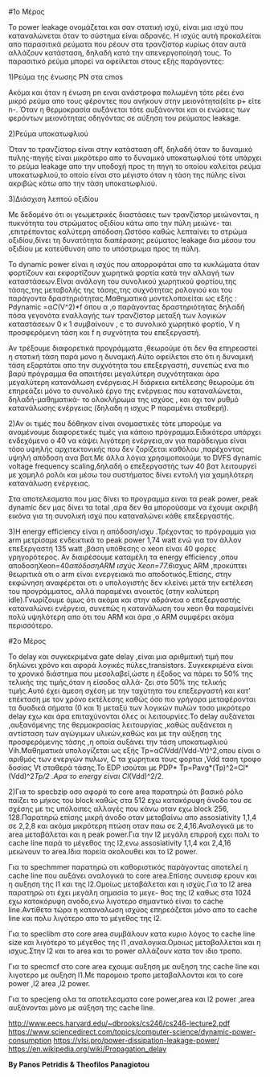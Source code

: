 #1o Μέρος

Το power leakage ονομάζεται και σαν στατική ισχύ, είναι μια ισχύ που καταναλώνεται όταν το σύστημα  είναι αδρανές.
Η ισχύς αυτή  προκαλείται απο παρασιτικά ρεύματα που ρέουν στα τρανζίστορ  κυρίως όταν αυτά αλλάζουν κατάσταση,
δηλαδή κατά την απενεργοποίησή τους. Το παρασιτικό ρεύμα μπορεί να οφείλεται στους εξής παράγοντες:

1)Ρεύμα της ένωσης PN στα cmos

Aκόμα και όταν η ένωση pn ειναι ανάστροφα πολωμένη τότε ρέει ένα μικρό ρεύμα απο τους φέροντες που ανήκουν στην μειονότητα(είτε 
p+ είτε n-. Όταν η θερμοκρασία αυξάνεται τότε αυξάνονται και οι ενώσεις των φερόντων μειονότητας οδηγόντας σε αύξηση του ρεύματος
leakage.

2)Ρεύμα υποκατωφλιού

Όταν το τρανζίστορ είναι στην κατάσταση  off, δηλαδή όταν το δυναμικό πυλης-πηγής είναι μικρότερο απο το δυναμικό υποκατωφλιού
τότε υπάρχει το ρεύμα leakage απο την υποδοχή προς τη πηγη το οποίου καλείται ρεύμα υποκατωφλιού,το οποίο είναι στο μέγιστο όταν
η τάση της πύλης είναι ακριβώς κάτω απο την τάση υποκατωφλιού.

3)Διάσχιση λεπτού οξιδίου

Με δεδομένο ότι οι γεωμετρικές διαστάσεις των τρανζίστορ μειώνονται, η πυκνότητα του στρώματος οξιδίου κάτω απο την πύλη μειώνε-
ται ,επιτρέποντας καλύτερη απόδοση.Ωστόσο καθώς λεπταίνει το στρώμα οξιδίου,δίνει τη δυνατότητα διαπέρασης ρεύματος leakage δια
μέσου του οξιδίου με κατεύθυνση απο το υπόστρωμα προς τη πύλη.

Το dynamic power είναι η ισχύς που απορροφάται απο τα κυκλώματα όταν φορτίζουν και εκφορτίζουν χωρητικά φορτία κατά την αλλαγή 
των καταστάσεων.Είναι ανάλογη του συνολικού χωρητικού φορτίου,της τάσης,της μεταβολής της τάσης,της συχνότητας  ρολογιού και του
παράγοντα δραστηριότητας.Μαθηματικά μοντελοποιείται ως εξής : Pdynamic =α*C*(V^2)*f  όπου α ,ο παράγοντας δραστηριότητας δηλαδή
πόσα γεγονότα εναλλαγής των τρανζίστορ  μεταξή των λογικών καταστάσεων 0 κ 1 συμβαίνουν , c το συνολικό χωρητικό φορτίο, V η 
προσφερόμενη τάση και f η συχνότητα του επεξεργαστή.

Αν τρέξουμε διαφορετικά προγράμματα ,θεωρούμε ότι δεν θα επηρεαστεί η στατική τάση παρά μονο η δυναμική.Αύτο οφείλεται στο 
ότι η δυναμική τάση εξαρτάται απο την συχνότητα του επεξεργαστή, συνεπώς ενα πιο βαρύ πρόγραμμα θα απαιτήσει  μεγαλύτερη 
συχνότητακαι άρα μεγαλύτερη κατανάλωση ενέργειας.Η διάρκεια εκτέλεσης θεωρούμε ότι επηρεάζει μόνο το συνολικό έργο  της 
ενέργειας που καταναλώνεται, δηλαδή-μαθηματικά- το ολοκλήρωμα της ισχύος , και όχι τον ρυθμό κατανάλωσης ενέργειας (δηλαδη η 
ισχυς P παραμένει σταθερή).

2)Αν οι τιμές που δόθηκαν είναι ονομαστικές τότε μπορούμε να αναμένουμε διαφορετικές τιμές για κάποιο πρόγραμμα.Ειδικότερα
υπάρχει ενδεχόμενο ο 40 να κάψει λιγότερη ενέργεια,αν για παράδειγμα είναι τόσο υψηλής αρχιτεκτονικής που δεν ζορίζεται καθόλου
,παρέχοντας υψηλή απόδοση ανα βατ.Με άλλα λόγια χρησιμοποιούμε το DVFS dynamic voltage frequency scaling,δηλαδή ο επεξεργαστής των 40 βατ λειτουργεί με χαμηλό ρολόι και μέσω  του συστήματος δίνει εντολή για χαμηλότερη κατανάλωση ενέργειας.

Στα αποτελεσματα που μας δίνει το προγραμμα ειναι τα peak power, peak dynamic δεν μας δίνει τα total ,αρα δεν θα μπορούσαμε
να έχουμε ακριβή εικόνα για τη συνολική ισχύ που καταναλώνει κάθε επεξεργαστής.

3)Η energy efficiency είναι η απόδοση/ισχυ .Τρέχοντας το πρόγραμμα για arm μετρίσαμε ενδεικτικά  το peak power  1,74 watt
ενώ για τον άλλον επεξεργαστή 135 watt ,βάση υπόθεσης ο xeon είναι 40 φορες γρηγορότερος. Αν διαιρέσουμε καταμέλη  τα energy
efficiency ,οπου αποδοσηXeon=40*απόδοσηARM  ισχύς Xeon=77.6*ισχυς ARM ,προκύπτει  θεωριτικά οτι ο  arm  είναι ενεργειακά πιο
αποδοτικός.Επίσης, στην εκφώνηση αναφέρεται οτι ο υπολογιστής δεν κλείνει μετά την εκτέλεση του προγράμματος,
αλλά παραμένει ανοικτός (στην καλύτερη idle).Γνωρίζουμε όμως ότι ακόμα και στην αδράνεια ο επεξεργαστής καταναλώνει ενέργεια,
συνεπώς η κατανάλωση του xeon θα παραμείνει πολύ υψηλότερη απο ότι του ARM και άρα ,ο ΑRM  συμφέρει ακόμα περισσότερο.


#2ο Μέρος

Το delay και συγκεκριμένα gate delay ,είναι μια αριθμιτική τιμή που δηλώνει χρόνο και αφορά λογικές πύλες,transistors.
Συγκεκριμένα είναι το χρονικό διάστημα που μεσολαβεί,ώστε η έξοδος να πάρει το 50% της τελικής της τιμής,όταν η είσοδος αλλά-
ζει στο 50% της τελικής τιμής.Αυτό έχει άμεση σχέση με την ταχύτητα του επεξεργαστή και κατ' επέκταση με τον χρόνο εκτέλεσης 
καθώς όσο πιο γρήγορα μεταφέρονται τα δυαδικά σήματα (0 και 1) μεταξύ των λογικών πυλών τοσο μικρότερο delay εχω και άρα
επιταχύνονται όλες οι λειτουργίες.Το delay αυξάνεται ,αυξανόμενης της θερμοκρασίας λειτουργίας ,καθώς αυξάνεται η αντίσταση
των αγώγιμων υλικών,καθώς και με την αύξηση της προσφερόμενης τάσης ,η οποία αυξάνει την τάση υποκατωφλιού Vih.Μαθηματικά
υπολογίζεται ως εξής Tp=α*Cl*Vdd/(Vdd-Vt)^2,οπου είναι ο αριθμός των ενεργών πυλων, C τα χωρητικα τους φορτια ,Vdd ταση τροφο
δοσίας  Vt σταθερά τάσης.Το EDP  ισούται με  PDP* Tp=Pavg*(Tp)^2=Cl*(Vdd)^2*Tp/2 .Aρα το energy είναι Cl*(Vdd)^2/2.


2)Για το specbzip οσο αφορά το core area παρατηρώ ότι βασικό ρόλο παίζει το μήκος του block καθώς στα 512 εχω  κατακόρυφη
άνοδο του σε σχέσης με τις υπόλοιπες αλλαγές που κάνω οταν εχω block 256, 128.Παρατηρώ επίσης μικρή άνοδο οταν μεταβαίνω
απο assosiativity 1,1,4 σε 2,2,8 και ακόμα μικρότερη πτώση οταν παω σε 2,4,16.Αναλογικά με το  area μεταβάλεται και η peak
power.Για την l2 μεγάλη επιρροή εχει παλι το cache line παρά το μέγεθος της l2,ενω assosiativity 1,1,4 και  2,4,16 μειώνουν
το area.Ιδια πορεία ακολουθει και το l2 power.

Για το spechmmer παρατηρώ οτι καθοριστικός παράγοντας αποτελεί η cache line που αυξάνει αναλογικά το core area.Επίσης συνεισφ
ερουν και η αυξηση  της l1 και της l2.Ομοίως μεταβάλεται και η ισχύς.Για το l2 area παρατηρώ οτι έχει μεγάλη σημασία το μεγε-
θος της l2 καθως στα 1024 εχω κατακόρυφη ανοδο,ενω λιγοτερο σημαντικό είναι το cache line.Αντίθετα τώρα η καταναλωση ισχύος
επηρεάζεται μόνο απο το  cache line και πολυ λιγότερο απο το μέγεθος της l2.

Για το speclibm στο core area συμβάλουν κατα κυριο λόγος το cache line size και λιγότερο το μέγεθος της l1 ,αναλογικα.Ομοιως
μεταβαλλεται και η ισχυς.Στην l2 και το area και το power αλλάζουν κατα τον ιδιο τροπο.


Για το specmcf  στο core area εχουμε αυξηση με αυξηση της cache line και λιγοτερο με αυξηση l1.Με παρομοιο τροπο 
μεταβαλλονται και το core power ,l2 area ,l2 power.

Για το specjeng  ολα τα αποτελεσματα core power,area και l2 power ,area  αυξάνονται  μόνο με αύξηση της cache line.



http://www.eecs.harvard.edu/~dbrooks/cs246/cs246-lecture2.pdf
https://www.sciencedirect.com/topics/computer-science/dynamic-power-consumption
https://vlsi.pro/power-dissipation-leakage-power/
https://en.wikipedia.org/wiki/Propagation_delay


__By Panos Petridis & Theofilos Panagiotou__
